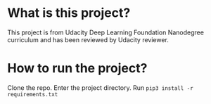 # What is this project?
This project is from Udacity Deep Learning Foundation Nanodegree curriculum and has been reviewed by Udacity reviewer.

# How to run the project?
Clone the repo. Enter the project directory.
Run `pip3 install -r requirements.txt`
